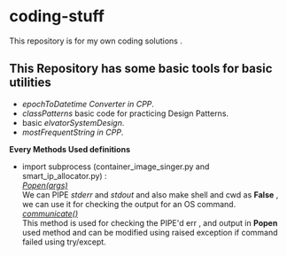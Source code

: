 # coding-stuff

This repository is for my own coding solutions .

## This Repository has some basic tools for basic utilities
- *epochToDatetime Converter in CPP*.
- *classPatterns* basic code for practicing Design Patterns.
- basic *elvatorSystemDesign*.
- *mostFrequentString in CPP*.

**Every Methods Used definitions**
- import subprocess (container_image_singer.py and smart_ip_allocator.py) :<br>
<ins>*Popen(args)*</ins>  <br>
We can PIPE *stderr* and *stdout* and also make shell and cwd as **False** , we can use it for checking the output for an OS command. <br>
<ins>*communicate()*</ins> <br>
This method is used for checking the PIPE'd err , and output in **Popen** used method and can be modified using raised exception if command failed using try/except.
 